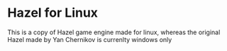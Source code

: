 # Hazel for Linux

This is a copy of Hazel game engine made for linux, whereas the original Hazel made by Yan Chernikov is currenlty windows only